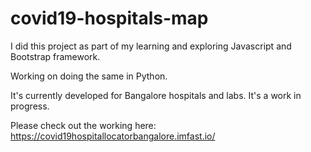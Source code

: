 ﻿# covid19-hospitals-map
 
 I did this project as part of my learning and exploring Javascript and Bootstrap framework.
 
 Working on doing the same in Python. 
 
 It's currently developed for Bangalore hospitals and labs. It's a work in progress. 
 
 Please check out the working here: https://covid19hospitallocatorbangalore.imfast.io/
 
